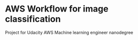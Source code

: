 # AWS Workflow for image classification
Project for Udacity AWS Machine learning engineer nanodegree
